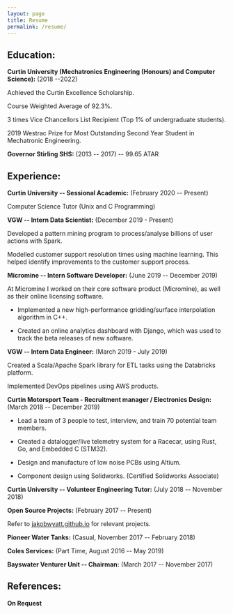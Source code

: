 ```yaml
---
layout: page	
title: Resume	
permalink: /resume/	
---
```



## Education:

**Curtin University (Mechatronics Engineering (Honours) and Computer
Science):** (2018 --2022)

Achieved the Curtin Excellence Scholarship.

Course Weighted Average of 92.3%.

3 times Vice Chancellors List Recipient (Top 1% of undergraduate
students).

2019 Westrac Prize for Most Outstanding Second Year Student in
Mechatronic Engineering.

**Governor Stirling SHS:** (2013 -- 2017) -- 99.65 ATAR

## Experience:

**Curtin University -- Sessional Academic:** (February 2020 -- Present)

Computer Science Tutor (Unix and C Programming)

**VGW -- Intern Data Scientist:** (December 2019 - Present)

Developed a pattern mining program to process/analyse billions of user
actions with Spark.

Modelled customer support resolution times using machine learning. This
helped identify improvements to the customer support process.

**Micromine -- Intern Software Developer:** (June 2019 -- December 2019)

At Micromine I worked on their core software product (Micromine), as
well as their online licensing software.

-   Implemented a new high-performance gridding/surface interpolation
    algorithm in C++.

-   Created an online analytics dashboard with Django, which was used to
    track the beta releases of new software.

**VGW -- Intern Data Engineer:** (March 2019 - July 2019)

Created a Scala/Apache Spark library for ETL tasks using the Databricks
platform.

Implemented DevOps pipelines using AWS products.

**Curtin Motorsport Team - Recruitment manager / Electronics Design:**
(March 2018 -- December 2019)

-   Lead a team of 3 people to test, interview, and train 70 potential
    team members.

-   Created a datalogger/live telemetry system for a Racecar, using
    Rust, Go, and Embedded C (STM32).

-   Design and manufacture of low noise PCBs using Altium.

-   Component design using Solidworks. (Certified Solidworks Associate)

**Curtin University -- Volunteer Engineering Tutor:** (July 2018 --
November 2018)

**Open Source Projects:** (February 2017 -- Present)

Refer to [jakobwyatt.github.io](https://jakobwyatt.github.io) for
relevant projects.

**Pioneer Water Tanks:** (Casual, November 2017 -- February 2018)

**Coles Services:** (Part Time, August 2016 -- May 2019)

**Bayswater Venturer Unit -- Chairman:** (March 2017 -- November 2017)

## References:

**On Request**
